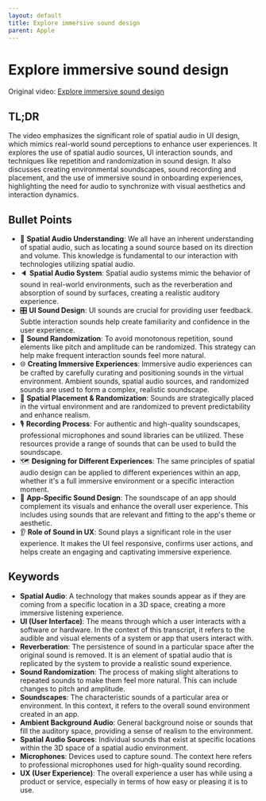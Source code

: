 ```yaml
---
layout: default
title: Explore immersive sound design
parent: Apple
---
```


# Explore immersive sound design
Original video: [Explore immersive sound design](https://developer.apple.com/videos/play/wwdc2023/10271/)

## TL;DR
The video emphasizes the significant role of spatial audio in UI design, which mimics real-world sound perceptions to enhance user experiences. It explores the use of spatial audio sources, UI interaction sounds, and techniques like repetition and randomization in sound design. It also discusses creating environmental soundscapes, sound recording and placement, and the use of immersive sound in onboarding experiences, highlighting the need for audio to synchronize with visual aesthetics and interaction dynamics.

## Bullet Points
- 🧭 **Spatial Audio Understanding**: We all have an inherent understanding of spatial audio, such as locating a sound source based on its direction and volume. This knowledge is fundamental to our interaction with technologies utilizing spatial audio.
- 🔈 **Spatial Audio System**: Spatial audio systems mimic the behavior of sound in real-world environments, such as the reverberation and absorption of sound by surfaces, creating a realistic auditory experience.
- 🎛️ **UI Sound Design**: UI sounds are crucial for providing user feedback. Subtle interaction sounds help create familiarity and confidence in the user experience.
- 🔂 **Sound Randomization**: To avoid monotonous repetition, sound elements like pitch and amplitude can be randomized. This strategy can help make frequent interaction sounds feel more natural.
- 🌐 **Creating Immersive Experiences**: Immersive audio experiences can be crafted by carefully curating and positioning sounds in the virtual environment. Ambient sounds, spatial audio sources, and randomized sounds are used to form a complex, realistic soundscape.
- 🐸 **Spatial Placement & Randomization**: Sounds are strategically placed in the virtual environment and are randomized to prevent predictability and enhance realism.
- 🎙️ **Recording Process**: For authentic and high-quality soundscapes, professional microphones and sound libraries can be utilized. These resources provide a range of sounds that can be used to build the soundscape.
- 🗺️ **Designing for Different Experiences**: The same principles of spatial audio design can be applied to different experiences within an app, whether it's a full immersive environment or a specific interaction moment.
- 📸 **App-Specific Sound Design**: The soundscape of an app should complement its visuals and enhance the overall user experience. This includes using sounds that are relevant and fitting to the app's theme or aesthetic.
- 👂 **Role of Sound in UX**: Sound plays a significant role in the user experience. It makes the UI feel responsive, confirms user actions, and helps create an engaging and captivating immersive experience.

## Keywords
- **Spatial Audio**: A technology that makes sounds appear as if they are coming from a specific location in a 3D space, creating a more immersive listening experience.
- **UI (User Interface)**: The means through which a user interacts with a software or hardware. In the context of this transcript, it refers to the audible and visual elements of a system or app that users interact with.
- **Reverberation**: The persistence of sound in a particular space after the original sound is removed. It is an element of spatial audio that is replicated by the system to provide a realistic sound experience.
- **Sound Randomization**: The process of making slight alterations to repeated sounds to make them feel more natural. This can include changes to pitch and amplitude.
- **Soundscapes**: The characteristic sounds of a particular area or environment. In this context, it refers to the overall sound environment created in an app.
- **Ambient Background Audio**: General background noise or sounds that fill the auditory space, providing a sense of realism to the environment.
- **Spatial Audio Sources**: Individual sounds that exist at specific locations within the 3D space of a spatial audio environment.
- **Microphones**: Devices used to capture sound. The context here refers to professional microphones used for high-quality sound recording.
- **UX (User Experience)**: The overall experience a user has while using a product or service, especially in terms of how easy or pleasing it is to use.
